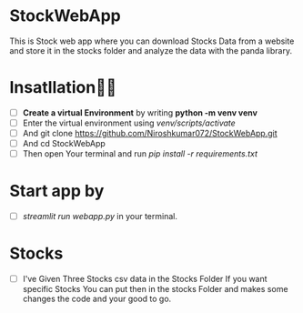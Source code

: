 # StockWebApp
This is Stock web app where you can download Stocks Data from a website and store it in the stocks folder and analyze the data with the panda library. 


# Insatllation🐱‍👤
- [ ] **Create a virtual Environment** by writing **python -m venv venv**
- [ ] Enter the virtual environment using  *venv/scripts/activate*
- [ ] And git clone https://github.com/Niroshkumar072/StockWebApp.git
- [ ] And cd StockWebApp
- [ ] Then open Your terminal and run *pip install -r requirements.txt*

# Start app by
- [ ] *streamlit run webapp.py* in your terminal.

# Stocks
- [ ] I've Given Three Stocks csv data in the Stocks Folder If you want specific Stocks You can put then in the stocks Folder and makes some changes the code and your good to go.
